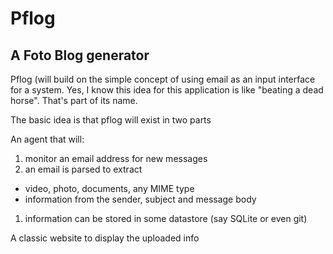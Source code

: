 # Pflog
## A Foto Blog generator

Pflog (will build on the simple concept of using email as an input interface for a system.
Yes, I know this idea for this application is like "beating a dead horse".  That's part of
its name.

The basic idea is that pflog will exist in two parts

An agent that will:
1. monitor an email address for new messages
1. an email is parsed to extract 
  * video, photo, documents, any MIME type
  * information from the sender, subject and message body
1. information can be stored in some datastore (say SQLite or even git)

A classic website to display the uploaded info
